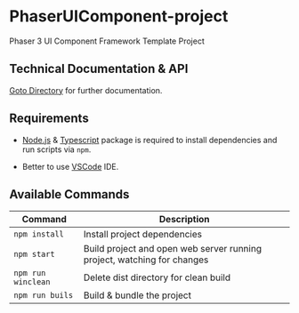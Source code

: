 # PhaserUIComponent-project
Phaser 3 UI Component Framework Template Project


## Technical Documentation & API

[Goto Directory](https://github.com/ReydVires/PhaserUIComponent-project/tree/master/documentation) for further documentation.


## Requirements

- [Node.js](https://nodejs.org) & [Typescript](https://www.npmjs.com/package/typescript) package is required to install dependencies and run scripts via `npm`.

- Better to use [VSCode](https://code.visualstudio.com/) IDE.


## Available Commands

| Command | Description |
|---------|-------------|
| `npm install` | Install project dependencies |
| `npm start` | Build project and open web server running project, watching for changes |
| `npm run winclean` | Delete dist directory for clean build |
| `npm run buils` | Build & bundle the project |
